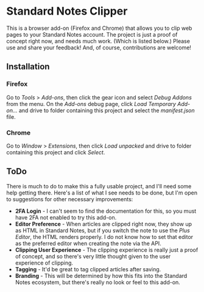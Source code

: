 # Standard Notes Clipper

This is a browser add-on (Firefox and Chrome) that allows you to clip web pages to your Standard Notes account. The project is just a proof of concept right now, and needs much work. (Which is listed below.) Please use and share your feedback! And, of course, contributions are welcome!

## Installation

### Firefox

Go to _Tools_ > _Add-ons_, then click the gear icon and select _Debug Addons_ from the menu. On the _Add-ons_ debug page, click _Load Temporary Add-on..._ and drive to folder containing this project and select the _manifest.json_ file.

### Chrome

Go to _Window_ > _Extensions_, then click _Load unpacked_ and drive to folder containing this project and click _Select_.

## ToDo

There is much to do to make this a fully usable project, and I'll need some help getting there. Here's a list of what I see needs to be done, but I'm open to suggestions for other necessary improvements:

* **2FA Login** - I can't seem to find the documentation for this, so you must have 2FA not enabled to try this add-on.
* **Editor Preference** - When articles are clipped right now, they show up as HTML in Standard Notes, but if you switch the note to use the _Plus Editor_, the HTML renders properly. I do not know how to set that editor as the preferred editor when creating the note via the API.
* **Clipping User Experience** - The clipping experience is really just a proof of concept, and so there's very little thought given to the user experience of clipping.
* **Tagging** - It'd be great to tag clipped articles after saving.
* **Branding** - This will be determined by how this fits into the Standard Notes ecosystem, but there's really no look or feel to this add-on.
